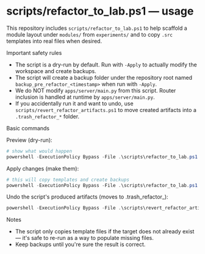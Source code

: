 # scripts/refactor_to_lab.ps1 — usage

This repository includes `scripts/refactor_to_lab.ps1` to help scaffold a module layout under `modules/` from `experiments/` and to copy `.src` templates into real files when desired.

Important safety rules

- The script is a dry-run by default. Run with `-Apply` to actually modify the workspace and create backups.
- The script will create a backup folder under the repository root named `backup_pre_refactor_<timestamp>` when run with `-Apply`.
- We do NOT modify `apps/server/main.py` from this script. Router inclusion is handled at runtime by `apps/server/main.py`.
- If you accidentally run it and want to undo, use `scripts/revert_refactor_artifacts.ps1` to move created artifacts into a `.trash_refactor_*` folder.

Basic commands

Preview (dry-run):

```powershell
# show what would happen
powershell -ExecutionPolicy Bypass -File .\scripts\refactor_to_lab.ps1
```

Apply changes (make them):

```powershell
# this will copy templates and create backups
powershell -ExecutionPolicy Bypass -File .\scripts\refactor_to_lab.ps1 -Apply
```

Undo the script's produced artifacts (moves to .trash_refactor_<timestamp>):

```powershell
powershell -ExecutionPolicy Bypass -File .\scripts\revert_refactor_artifacts.ps1
```

Notes

- The script only copies template files if the target does not already exist — it's safe to re-run as a way to populate missing files.
- Keep backups until you're sure the result is correct.
